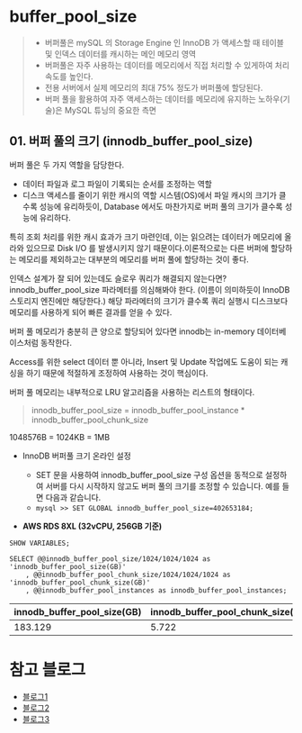 # buffer_pool_size
> - 버퍼풀은 mySQL 의 Storage Engine 인 InnoDB 가 액세스할 때 테이블 및 인덱스 데이터를 캐시하는 메인 메모리 영역
> - 버퍼풀은 자주 사용하는 데이터를 메모리에서 직접 처리할 수 있게하여 처리속도를 높인다.
> - 전용 서버에서 실제 메모리의 최대 75% 정도가 버퍼풀에 할당된다.
> - 버퍼 풀을 활용하여 자주 액세스하는 데이터를 메모리에 유지하는 노하우(기술)은 MySQL 튜닝의 중요한 측면

## 01. 버퍼 풀의 크기 (innodb_buffer_pool_size)

버퍼 풀은 두 가지 역할을 담당한다.
- 데이터 파일과 로그 파일이 기록되는 순서를 조정하는 역할
- 디스크 액세스를 줄이기 위한 캐시의 역할
시스템(OS)에서 파일 캐시의 크기가 클수록 성능에 유리하듯이, Database 에서도 마찬가지로 버퍼 풀의 크기가 클수록 성능에 유리하다.

특히 조회 처리를 위한 캐시 효과가 크기 마련인데, 이는 읽으려는 데이터가 메모리에 올라와 있으므로 Disk I/O 를 발생시키지 않기 때문이다.이론적으로는 다른 버퍼에 할당하는 메모리를 제외하고는 대부분의 메모리를 버퍼 풀에 할당하는 것이 좋다.

인덱스 설계가 잘 되어 있는데도 슬로우 쿼리가 해결되지 않는다면? innodb_buffer_pool_size 파라메터를 의심해봐야 한다. (이름이 의미하듯이 InnoDB 스토리지 엔진에만 해당한다.) 해당 파라메터의 크기가 클수록 쿼리 실행시 디스크보다 메모리를 사용하게 되어 빠른 결과를 얻을 수 있다.

버퍼 풀 메모리가 충분히 큰 양으로 할당되어 있다면 innodb는 in-memory 데이터베이스처럼 동작한다.

Access를 위한 select 데이터 뿐 아니라, Insert 및 Update 작업에도 도움이 되는 캐싱을 하기 때문에 적절하게 조정하여 사용하는 것이 핵심이다.

버퍼 풀 메모리는 내부적으로 LRU 알고리즘을 사용하는 리스트의 형태이다.

> innodb_buffer_pool_size = innodb_buffer_pool_instance * innodb_buffer_pool_chunk_size

1048576B = 1024KB = 1MB

- InnoDB 버퍼풀 크기 온라인 설정
  - SET 문을 사용하여 innodb_buffer_pool_size 구성 옵션을 동적으로 설정하여 서버를 다시 시작하지 않고도 버퍼 풀의 크기를 조정할 수 있습니다. 예를 들면 다음과 같습니다.
  - `mysql >> SET GLOBAL innodb_buffer_pool_size=402653184;`



- **AWS RDS 8XL (32vCPU, 256GB 기준)**

```mysql
SHOW VARIABLES;

SELECT @@innodb_buffer_pool_size/1024/1024/1024 as 'innodb_buffer_pool_size(GB)'
	, @@innodb_buffer_pool_chunk_size/1024/1024/1024 as 'innodb_buffer_pool_chunk_size(GB)'
	, @@innodb_buffer_pool_instances as innodb_buffer_pool_instances;
```

| innodb_buffer_pool_size(GB) | innodb_buffer_pool_chunk_size(GB) | innodb_buffer_pool_instances |
| --------------------------- | --------------------------------- | ---------------------------- |
| 183.129                     | 5.722                             | 32                           |





# 참고 블로그
  - [블로그1](https://omty.tistory.com/65)
  - [블로그2](https://owlyr.tistory.com/23)
  - [블로그3](https://myinfrabox.tistory.com/50)